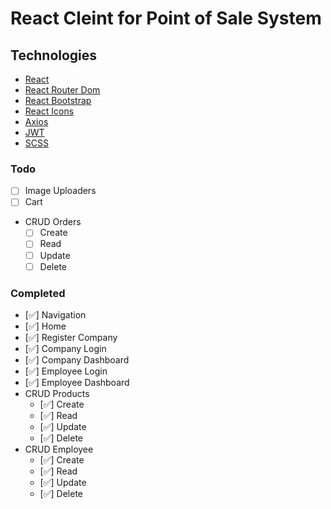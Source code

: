 # React Cleint for Point of Sale System

## Technologies

- [React](https://reactjs.org/)
- [React Router Dom](https://reactrouter.com/web/guides/quick-start)
- [React Bootstrap](https://react-bootstrap.github.io/)
- [React Icons](https://react-icons.github.io/react-icons/)
- [Axios](https://axios-http.com/docs/intro)
- [JWT](https://jwt.io/)
- [SCSS](https://sass-lang.com/)

### Todo

- [ ] Image Uploaders
- [ ] Cart
- CRUD Orders
  - [ ] Create
  - [ ] Read
  - [ ] Update
  - [ ] Delete

### Completed

- [✅] Navigation
- [✅] Home
- [✅] Register Company
- [✅] Company Login
- [✅] Company Dashboard
- [✅] Employee Login
- [✅] Employee Dashboard
- CRUD Products
  - [✅] Create
  - [✅] Read
  - [✅] Update
  - [✅] Delete
- CRUD Employee
  - [✅] Create
  - [✅] Read
  - [✅] Update
  - [✅] Delete
